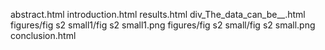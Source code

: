 abstract.html
introduction.html
results.html
div_The_data_can_be__.html
figures/fig s2 small1/fig s2 small1.png
figures/fig s2 small/fig s2 small.png
conclusion.html

